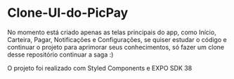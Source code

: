 # Clone-UI-do-PicPay

No momento está criado apenas as telas principais do app, como Início, Carteira, Pagar, Notificações e Configurações, se quiser estudar o código e continuar o projeto para aprimorar seus conhecimentos, só fazer um clone desse repositório continuar a saga :)

O projeto foi realizado com Styled Components e EXPO SDK 38
